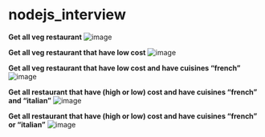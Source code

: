 # nodejs_interview


**Get all veg restaurant**
![image](https://github.com/Harshitha-404/nodejs_interview/assets/70800409/4796c3fb-b3d8-4447-b876-767318b51b3c)




**Get all veg restaurant that have low cost**
![image](https://github.com/Harshitha-404/nodejs_interview/assets/70800409/5e1c20a9-c211-4671-8868-130780d0dc02)





**Get all veg restaurant that have low cost and have cuisines “french”**
![image](https://github.com/Harshitha-404/nodejs_interview/assets/70800409/9a115b51-7814-460c-b96d-cef76680f68b)





**Get all restaurant that have (high or low) cost and have cuisines “french” and “italian”**
![image](https://github.com/Harshitha-404/nodejs_interview/assets/70800409/75d15891-5abf-41c6-a26b-3614faf35058)




**Get all restaurant that have (high or low) cost and have cuisines “french” or “italian”**
![image](https://github.com/Harshitha-404/nodejs_interview/assets/70800409/aad0522f-3437-4ca0-8b93-b04a8a20f179)
